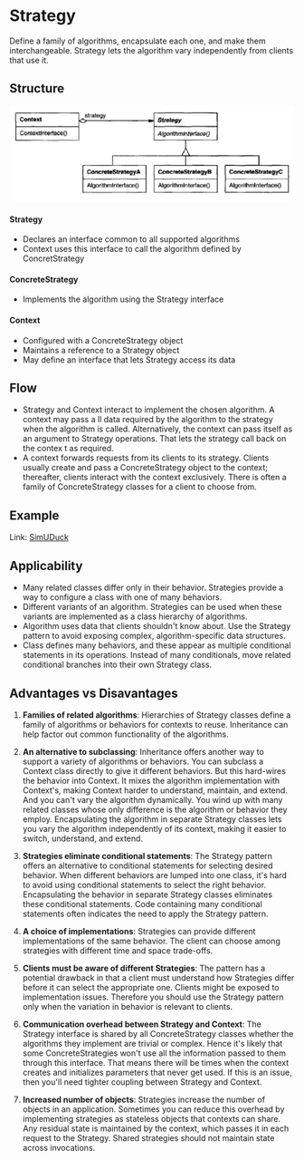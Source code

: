 # Strategy
Define a family of algorithms, encapsulate each one, and make them interchangeable. Strategy lets the algorithm vary independently from clients that use it.

## Structure
![image](../../images/strategy/structure.png)

#### Strategy
- Declares an interface common to all supported algorithms
- Context uses this interface to call the algorithm defined by ConcretStrategy
#### ConcreteStrategy
- Implements the algorithm using the Strategy interface
#### Context
- Configured with a ConcreteStrategy object
- Maintains a reference to a Strategy object
- May define an interface that lets Strategy access its data

## Flow
- Strategy and Context interact to implement the chosen algorithm. A context may pass a ll data required by the algorithm to the strategy when the algorithm is called. Alternatively, the context can pass itself as an argument to Strategy operations. That lets the strategy call back on the contex t as required.
- A context forwards requests from its clients to its strategy. Clients usually create and pass a ConcreteStrategy object to the context; thereafter, clients interact with the context exclusively. There is often a family of ConcreteStrategy classes for a client to choose from.

## Example
Link: [SimUDuck](./problem.md)

## Applicability
- Many related classes differ only in their behavior. Strategies provide a way to configure a class with one of many behaviors.
- Different variants of an algorithm. Strategies can be
used when these variants are implemented as a class hierarchy of algorithms.
- Algorithm uses data that clients shouldn't know about. Use the Strategy pattern to avoid exposing complex, algorithm-specific data structures.
- Class defines many behaviors, and these appear as multiple conditional statements in its operations. Instead of many conditionals, move related conditional branches into their own Strategy class.

## Advantages vs Disavantages
1. <b>Families of related algorithms</b>: Hierarchies of Strategy classes define a family of algorithms or behaviors for contexts to reuse. Inheritance can help factor out common functionality of the algorithms.

2. <b>An alternative to subclassing</b>: Inheritance offers another way to support a variety of algorithms or behaviors. You can subclass a Context class directly to give it different behaviors. But this hard-wires the behavior into Context. It mixes the algorithm implementation with Context's, making Context harder to understand, maintain, and extend. And you can't vary the algorithm dynamically. You wind up with many related classes whose only difference is the algorithm or behavior they employ. Encapsulating the algorithm in separate Strategy classes lets you vary the algorithm independently of its context, making it easier to switch, understand, and extend.

3. <b>Strategies eliminate conditional statements</b>: The Strategy pattern offers an alternative to conditional statements for selecting desired behavior. When different behaviors are lumped into one class, it's hard to avoid using conditional statements to select the right behavior. Encapsulating the behavior in separate Strategy classes eliminates these conditional statements. Code containing many conditional statements often indicates the need to apply the Strategy pattern.

4. <b>A choice of implementations</b>: Strategies can provide different implementations of the same behavior. The client can choose among strategies with different time and space trade-offs.

5. <b>Clients must be aware of different Strategies</b>: The pattern has a potential drawback in that a client must understand how Strategies differ before it can select the appropriate one. Clients might be exposed to implementation issues. Therefore you should use the Strategy pattern only when the variation in behavior is relevant to clients.

6. <b>Communication overhead between Strategy and Context</b>: The Strategy interface is shared by all ConcreteStrategy classes whether the algorithms they implement are trivial or complex. Hence it's likely that some ConcreteStrategies won't use all the information passed to them through this interface. That means there will be times when the context creates and initializes parameters that never get used. If this is an issue, then you'll need tighter coupling between Strategy and Context.

7. <b>Increased number of objects</b>: Strategies increase the number of objects in an application. Sometimes you can reduce this overhead by implementing strategies as stateless objects that contexts can share. Any residual state is maintained by the context, which passes it in each request to the Strategy. Shared strategies should not maintain state across invocations.
